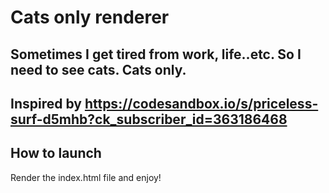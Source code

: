 # Cats only renderer
## Sometimes I get tired from work, life..etc. So I need to see cats. Cats only.
## Inspired by https://codesandbox.io/s/priceless-surf-d5mhb?ck_subscriber_id=363186468

## How to launch
Render the index.html file and enjoy!

